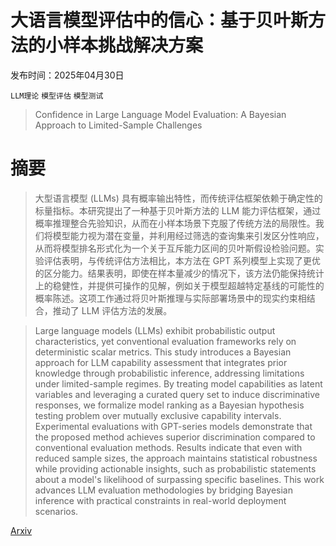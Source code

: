 # 大语言模型评估中的信心：基于贝叶斯方法的小样本挑战解决方案

发布时间：2025年04月30日

`LLM理论` `模型评估` `模型测试`

> Confidence in Large Language Model Evaluation: A Bayesian Approach to Limited-Sample Challenges

# 摘要

> 大型语言模型 (LLMs) 具有概率输出特性，而传统评估框架依赖于确定性的标量指标。本研究提出了一种基于贝叶斯方法的 LLM 能力评估框架，通过概率推理整合先验知识，从而在小样本场景下克服了传统方法的局限性。我们将模型能力视为潜在变量，并利用经过筛选的查询集来引发区分性响应，从而将模型排名形式化为一个关于互斥能力区间的贝叶斯假设检验问题。实验评估表明，与传统评估方法相比，本方法在 GPT 系列模型上实现了更优的区分能力。结果表明，即使在样本量减少的情况下，该方法仍能保持统计上的稳健性，并提供可操作的见解，例如关于模型超越特定基线的可能性的概率陈述。这项工作通过将贝叶斯推理与实际部署场景中的现实约束相结合，推动了 LLM 评估方法的发展。

> Large language models (LLMs) exhibit probabilistic output characteristics, yet conventional evaluation frameworks rely on deterministic scalar metrics. This study introduces a Bayesian approach for LLM capability assessment that integrates prior knowledge through probabilistic inference, addressing limitations under limited-sample regimes. By treating model capabilities as latent variables and leveraging a curated query set to induce discriminative responses, we formalize model ranking as a Bayesian hypothesis testing problem over mutually exclusive capability intervals. Experimental evaluations with GPT-series models demonstrate that the proposed method achieves superior discrimination compared to conventional evaluation methods. Results indicate that even with reduced sample sizes, the approach maintains statistical robustness while providing actionable insights, such as probabilistic statements about a model's likelihood of surpassing specific baselines. This work advances LLM evaluation methodologies by bridging Bayesian inference with practical constraints in real-world deployment scenarios.

[Arxiv](https://arxiv.org/abs/2504.21303)